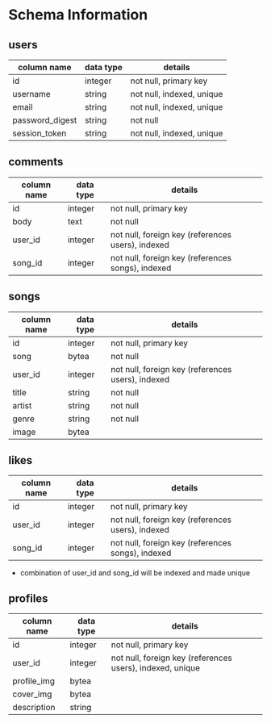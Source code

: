 # Schema Information

## users
column name     | data type | details
----------------|-----------|-----------------------
id              | integer   | not null, primary key
username        | string    | not null, indexed, unique
email           | string    | not null, indexed, unique
password_digest | string    | not null
session_token   | string    | not null, indexed, unique

## comments
column name | data type | details
------------|-----------|-----------------------
id          | integer   | not null, primary key
body        | text      | not null
user_id     | integer   | not null, foreign key (references users), indexed
song_id     | integer   | not null, foreign key (references songs), indexed

## songs
column name | data type | details
------------|-----------|-----------------------
id          | integer   | not null, primary key
song        | bytea     | not null
user_id     | integer   | not null, foreign key (references users), indexed
title       | string    | not null
artist      | string    | not null
genre       | string    | not null
image       | bytea     |

## likes
column name | data type | details
------------|-----------|-----------------------
id          | integer   | not null, primary key
user_id     | integer   | not null, foreign key (references users), indexed
song_id     | integer   | not null, foreign key (references songs), indexed
  * combination of user_id and song_id will be indexed and made unique

## profiles
column name | data type | details
------------|-----------|-----------------------
id          | integer   | not null, primary key
user_id     | integer   | not null, foreign key (references users), indexed, unique
profile_img | bytea     |
cover_img   | bytea     |
description | string    |
